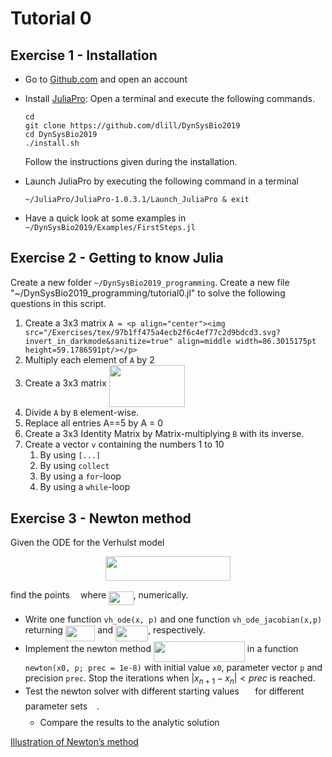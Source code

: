 # Tutorial 0

## Exercise 1 - Installation

* Go to [Github.com](https://www.github.com) and open an account
* Install [JuliaPro](https://juliacomputing.com/products/juliapro.html): Open a terminal and execute the following commands.

    ```
    cd 
    git clone https://github.com/dlill/DynSysBio2019
    cd DynSysBio2019
    ./install.sh
    ```

    Follow the instructions given during the installation.

* Launch JuliaPro by executing the following command in a terminal

    ```
    ~/JuliaPro/JuliaPro-1.0.3.1/Launch_JuliaPro & exit
    ```

* Have a quick look at some examples in `~/DynSysBio2019/Examples/FirstSteps.jl`

## Exercise 2 - Getting to know Julia

Create a new folder `~/DynSysBio2019_programming`.
Create a new file "~/DynSysBio2019_programming/tutorial0.jl" to solve the following questions in this script.

1. Create a 3x3 matrix  ``A = <p align="center"><img src="/Exercises/tex/97b1ff475a4ecb2f6c4ef77c2d9bdcd3.svg?invert_in_darkmode&sanitize=true" align=middle width=86.3015175pt height=59.1786591pt/></p>``
1. Multiply each element of `A` by 2
1. Create a 3x3 matrix <img src="/Exercises/tex/a8f0d8389c6ebd93ef0e47b7ce074856.svg?invert_in_darkmode&sanitize=true" align=middle width=121.51255214999998pt height=67.39784699999998pt/>
1. Divide `A` by `B` element-wise.
1. Replace all entries A==5 by A = 0
1. Create a 3x3 Identity Matrix by Matrix-multiplying `B` with its inverse.
1. Create a vector `v` containing the numbers 1 to 10
    1. By using `[...]`
    1. By using `collect`
    1. By using a `for`-loop
    1. By using a `while`-loop

## Exercise 3 - Newton method

Given the ODE for the Verhulst model

<p align="center"><img src="/Exercises/tex/627b0540655ace2073d2ff3a40d59d31.svg?invert_in_darkmode&sanitize=true" align=middle width=200.68579409999998pt height=39.452455349999994pt/></p>

find the points <img src="/Exercises/tex/33717a96ef162d4ca3780ca7d161f7ad.svg?invert_in_darkmode&sanitize=true" align=middle width=9.39498779999999pt height=18.666631500000015pt/> where <img src="/Exercises/tex/34c7b19072da69fdf4b1063f0d40084a.svg?invert_in_darkmode&sanitize=true" align=middle width=39.53180549999999pt height=21.95701200000001pt/>, numerically.

* Write one function `vh_ode(x, p)` and one function `vh_ode_jacobian(x,p)` returning <img src="/Exercises/tex/587651b88bc08f8a274f2a60f58dbd44.svg?invert_in_darkmode&sanitize=true" align=middle width=47.57426519999999pt height=24.65753399999998pt/> and <img src="/Exercises/tex/b7fa994adcc703965f9f8cdcb3e44bb5.svg?invert_in_darkmode&sanitize=true" align=middle width=52.18614059999998pt height=24.7161288pt/>, respectively.
* Implement the newton method <img src="/Exercises/tex/694692dbcc038e13ffe9257860f4c2e2.svg?invert_in_darkmode&sanitize=true" align=middle width=145.92777539999997pt height=33.20539859999999pt/> in a function `newton(x0, p; prec = 1e-8)` with initial value `x0`, parameter vector `p` and precision `prec`.
    Stop the iterations when $|x_{n+1}−x_n| < prec$ is reached.
* Test the newton solver with different starting values <img src="/Exercises/tex/58a92a2dfd04b0fee8df47cf18384478.svg?invert_in_darkmode&sanitize=true" align=middle width=17.614197149999992pt height=21.18721440000001pt/> for different parameter sets <img src="/Exercises/tex/cbdb90ea1f8610965b51efbfef3cc0f9.svg?invert_in_darkmode&sanitize=true" align=middle width=10.87907699999999pt height=23.488575000000026pt/>.
    * Compare the results to the analytic solution

[Illustration of Newton’s method](https://en.wikipedia.org/wiki/Newton's_method#/media/File:NewtonIteration_Ani.gif)
